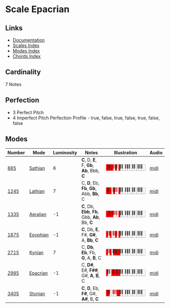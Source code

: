 # Scale Epacrian

## Links

- [Documentation](README.md)
- [Scales Index](Scales.md)
- [Modes Index](Modes.md)
- [Chords Index](Chords.md)

## Cardinality

7 Notes

## Perfection

- 3 Perfect Pitch
- 4 Imperfect Pitch
Perfection Profile - true, false, true, false, true, false, false

## Modes

| Number | Mode | Luminosity | Notes | Illustration | Audio |
|--------|------|------------|-------|--------------|-------|
| [885](https://ianring.com/musictheory/scales/885) | [Sathian](ModeSathian.md) | 6 | **C**, D, **E**, F, **Gb**, **Ab**, Bbb, **C** | ![CNaturalSathian](ModeCNaturalSathian.png) | [midi](https://github.com/edipermadi/music/blob/main/docs/ModeCNaturalSathian.mid?raw=true) | 
| [1245](https://ianring.com/musictheory/scales/1245) | [Lathian](ModeLathian.md) | 7 | C, **D**, Eb, **Fb**, **Gb**, Abb, **Bb**, C | ![CNaturalLathian](ModeCNaturalLathian.png) | [midi](https://github.com/edipermadi/music/blob/main/docs/ModeCNaturalLathian.mid?raw=true) | 
| [1335](https://ianring.com/musictheory/scales/1335) | [Aeralian](ModeAeralian.md) | -1 | **C**, Db, **Ebb**, **Fb**, Gbb, **Ab**, Bb, **C** | ![CNaturalAeralian](ModeCNaturalAeralian.png) | [midi](https://github.com/edipermadi/music/blob/main/docs/ModeCNaturalAeralian.mid?raw=true) | 
| [1875](https://ianring.com/musictheory/scales/1875) | [Epyphian](ModeEpyphian.md) | -1 | **C**, Db, **E**, F#, **G#**, A, **Bb**, **C** | ![CNaturalEpyphian](ModeCNaturalEpyphian.png) | [midi](https://github.com/edipermadi/music/blob/main/docs/ModeCNaturalEpyphian.mid?raw=true) | 
| [2715](https://ianring.com/musictheory/scales/2715) | [Kynian](ModeKynian.md) | 7 | C, **Db**, **Eb**, Fb, **G**, A, **B**, C | ![CNaturalKynian](ModeCNaturalKynian.png) | [midi](https://github.com/edipermadi/music/blob/main/docs/ModeCNaturalKynian.mid?raw=true) | 
| [2985](https://ianring.com/musictheory/scales/2985) | [Epacrian](ModeEpacrian.md) | -1 | C, **D#**, E#, **F##**, G#, **A**, **B**, C | ![CNaturalEpacrian](ModeCNaturalEpacrian.png) | [midi](https://github.com/edipermadi/music/blob/main/docs/ModeCNaturalEpacrian.mid?raw=true) | 
| [3405](https://ianring.com/musictheory/scales/3405) | [Stynian](ModeStynian.md) | -1 | **C**, **D**, Eb, **F#**, G#, **A#**, B, **C** | ![CNaturalStynian](ModeCNaturalStynian.png) | [midi](https://github.com/edipermadi/music/blob/main/docs/ModeCNaturalStynian.mid?raw=true) | 
